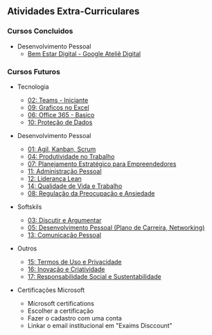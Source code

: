 ## Atividades Extra-Curriculares

### Cursos Concluidos

- Desenvolvimento Pessoal
  - [Bem Estar Digital - Google Ateliê Digital](G.A%20-%20Bem%20Estar%20Digital.md)


### Cursos Futuros

- Tecnologia
    - [02: Teams - Iniciante](https://www.ev.org.br/cursos/microsoft-office-365-conhecendo-o-teams)
    - [09: Graficos no Excel](https://ead.sestsenat.org.br/cursos/formulas-e-graficos-no-excel-2/)
    - [06: Office 365 - Basico](https://www.ev.org.br/trilhas-de-conhecimento/office-365)
    - [10: Proteção de Dados](https://educacao-executiva.fgv.br/cursos/online/curta-media-duracao-online/protecao-de-dados)

- Desenvolvimento Pessoal
    - [01: Agil, Kanban, Scrum](https://www.udemy.com/course/curso-express-agilidade/)
    - [04: Produtividade no Trabalho](https://learndigital.withgoogle.com/ateliedigital/course/increase-productivity)
    - [07: Planejamento Estratégico para Empreendedores](https://endeavor.org.br/estrategia-e-gestao/curso-planejamento-estrategico-para-empreendedores/)
    - [11: Administração Pessoal](https://www.ev.org.br/cursos/organizacao-pessoal)
    - [12: Liderança Lean](https://www.ev.org.br/cursos/introducao-a-lideranca-lean)
    - [14: Qualidade de Vida e Trabalho](https://www.ev.org.br/cursos/qualidade-de-vida-e-trabalho)
    - [08: Regulação da Preocupação e Ansiedade](https://www.ev.org.br/cursos/regulacao-da-preocupacao-e-da-ansiedade)

- Softskils
    - [03: Discutir e Argumentar](https://www.coursera.org/learn/understanding-arguments?utm_source=blog&utm_campaign=rc_blogpost)
    - [05: Desenvolvimento Pessoal (Plano de Carreira, Networking)](https://www.ev.org.br/cursos/desenvolvimento-profissional)
    - [13: Comunicação Pessoal](https://www.ev.org.br/cursos/introducao-a-comunicacao-empresarial)

- Outros
    - [15: Termos de Uso e Privacidade](https://educacao-executiva.fgv.br/cursos/online/curta-media-duracao-online/termos-de-uso-e-politicas-de-privacidade)
    - [16: Inovação e Criatividade](https://ead.sestsenat.org.br/cursos/inovacao-e-criatividade/)
    - [17: Responsabilidade Social e Sustentabilidade](https://www.ev.org.br/cursos/responsabilidade-social-e-sustentabilidade)

- Certificações Microsoft
    - Microsoft certifications
    - Escolher a certificação
    - Fazer o cadastro com uma conta
    - Linkar o email institucional em "Exaims Disccount"